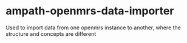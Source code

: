 # ampath-openmrs-data-importer

Used to import data from one openmrs instance to another, where the structure and concepts are different
